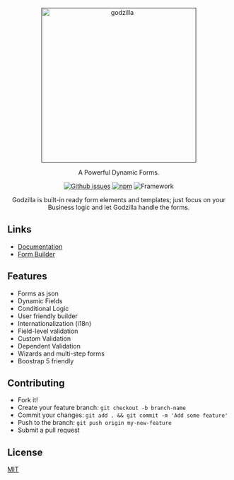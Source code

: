 <p align="center">
  <a href="">
    <img alt="godzilla" src="https://user-images.githubusercontent.com/4659608/197927721-8e3a85ca-4c4b-4a26-88c1-2143839508f2.png" style="width: 350px">
  </a>
</p>

<p align="center">
  A Powerful Dynamic Forms.
</p>

<p align="center">
  <a href="https://github.com/Godzilla-Forms/angular-parser/issues"><img alt="Github issues" src="https://img.shields.io/github/issues-raw/Godzilla-Forms/angular-parser?style=flat-square"></a>
  <a href="https://www.npmjs.com/package/@godzilla-forms/angular-parser"><img alt="npm" src="https://img.shields.io/npm/v/@godzilla-forms/angular-parser?label=npm%2Fangular-parser&style=flat-square"></a>
  <img alt="Framework" src="https://img.shields.io/badge/Freamwork-Angular-brightgreen?style=flat-square"> 
</p>

<p align="center">Godzilla is built-in ready form elements and templates; just focus on your Business logic and let Godzilla handle the
forms.</p>


## Links

- [Documentation](https://doc.godzilla-forms.io)
- [Form Builder](https://godzilla-forms.io)


## Features

- Forms as json
- Dynamic Fields
- Conditional Logic
- User friendly builder
- Internationalization (i18n)
- Field-level validation
- Custom Validation
- Dependent Validation
- Wizards and multi-step forms
- Boostrap 5 friendly

## Contributing

- Fork it!
- Create your feature branch: `git checkout -b branch-name`
- Commit your changes: `git add . && git commit -m 'Add some feature'`
- Push to the branch: `git push origin my-new-feature`
- Submit a pull request


## License

[MIT](LICENSE)
